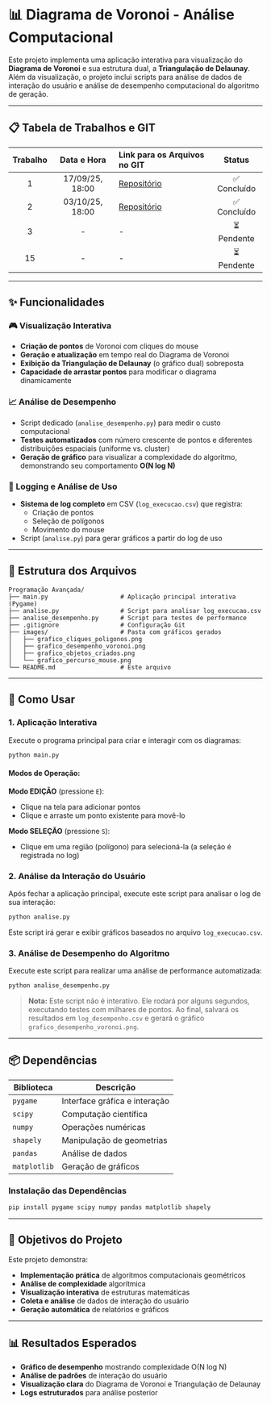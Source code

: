 # 📊 Diagrama de Voronoi - Análise Computacional

Este projeto implementa uma aplicação interativa para visualização do **Diagrama de Voronoi** e sua estrutura dual, a **Triangulação de Delaunay**. Além da visualização, o projeto inclui scripts para análise de dados de interação do usuário e análise de desempenho computacional do algoritmo de geração.

---

## 📋 Tabela de Trabalhos e GIT

| Trabalho | Data e Hora | Link para os Arquivos no GIT | Status |
|:--------:|:---------------:|:-----------------------------------------------------|:------:|
| 1 | 17/09/25, 18:00 | [Repositório](https://github.com/GersonMenezes/Programa-o-Avan-ada) | ✅ Concluído |
| 2 | 03/10/25, 18:00 | [Repositório](https://github.com/GersonMenezes/Programa-o-Avan-ada) | ✅ Concluído |
| 3 | - | - | ⏳ Pendente |
| 15 | - | - | ⏳ Pendente |

---

## ✨ Funcionalidades

### 🎮 Visualização Interativa
- **Criação de pontos** de Voronoi com cliques do mouse
- **Geração e atualização** em tempo real do Diagrama de Voronoi
- **Exibição da Triangulação de Delaunay** (o gráfico dual) sobreposta
- **Capacidade de arrastar pontos** para modificar o diagrama dinamicamente

### 📈 Análise de Desempenho
- Script dedicado (`analise_desempenho.py`) para medir o custo computacional
- **Testes automatizados** com número crescente de pontos e diferentes distribuições espaciais (uniforme vs. cluster)
- **Geração de gráfico** para visualizar a complexidade do algoritmo, demonstrando seu comportamento **O(N log N)**

### 📝 Logging e Análise de Uso
- **Sistema de log completo** em CSV (`log_execucao.csv`) que registra:
  - Criação de pontos
  - Seleção de polígonos
  - Movimento do mouse
- Script (`analise.py`) para gerar gráficos a partir do log de uso

---

## 📁 Estrutura dos Arquivos

```
Programação Avançada/
├── main.py                    # Aplicação principal interativa (Pygame)
├── analise.py                 # Script para analisar log_execucao.csv
├── analise_desempenho.py      # Script para testes de performance
├── .gitignore                 # Configuração Git
├── images/                    # Pasta com gráficos gerados
│   ├── grafico_cliques_poligonos.png
│   ├── grafico_desempenho_voronoi.png
│   ├── grafico_objetos_criados.png
│   └── grafico_percurso_mouse.png
└── README.md                  # Este arquivo
```

---

## 🚀 Como Usar

### 1. Aplicação Interativa

Execute o programa principal para criar e interagir com os diagramas:

```bash
python main.py
```

#### Modos de Operação:

**Modo EDIÇÃO** (pressione `E`):
- Clique na tela para adicionar pontos
- Clique e arraste um ponto existente para movê-lo

**Modo SELEÇÃO** (pressione `S`):
- Clique em uma região (polígono) para selecioná-la (a seleção é registrada no log)

### 2. Análise da Interação do Usuário

Após fechar a aplicação principal, execute este script para analisar o log de sua interação:

```bash
python analise.py
```

Este script irá gerar e exibir gráficos baseados no arquivo `log_execucao.csv`.

### 3. Análise de Desempenho do Algoritmo

Execute este script para realizar uma análise de performance automatizada:

```bash
python analise_desempenho.py
```

> **Nota:** Este script não é interativo. Ele rodará por alguns segundos, executando testes com milhares de pontos. Ao final, salvará os resultados em `log_desempenho.csv` e gerará o gráfico `grafico_desempenho_voronoi.png`.

---

## 📦 Dependências

| Biblioteca | Descrição |
|------------|-----------|
| `pygame` | Interface gráfica e interação |
| `scipy` | Computação científica |
| `numpy` | Operações numéricas |
| `shapely` | Manipulação de geometrias |
| `pandas` | Análise de dados |
| `matplotlib` | Geração de gráficos |

### Instalação das Dependências

```bash
pip install pygame scipy numpy pandas matplotlib shapely
```

---

## 🎯 Objetivos do Projeto

Este projeto demonstra:
- **Implementação prática** de algoritmos computacionais geométricos
- **Análise de complexidade** algorítmica
- **Visualização interativa** de estruturas matemáticas
- **Coleta e análise** de dados de interação do usuário
- **Geração automática** de relatórios e gráficos

---

## 📊 Resultados Esperados

- **Gráfico de desempenho** mostrando complexidade O(N log N)
- **Análise de padrões** de interação do usuário
- **Visualização clara** do Diagrama de Voronoi e Triangulação de Delaunay
- **Logs estruturados** para análise posterior